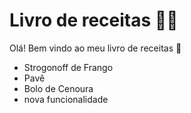 # Livro de receitas :man_cook:

Olá! Bem vindo ao meu livro de receitas :wave:

- Strogonoff de Frango
- Pavê
- Bolo de Cenoura
- nova funcionalidade
